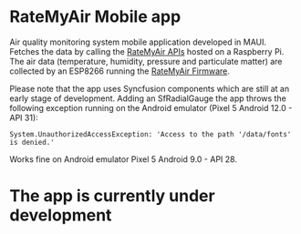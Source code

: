# RateMyAir Mobile app
Air quality monitoring system mobile application developed in MAUI. Fetches the data by calling the [RateMyAir APIs](https://github.com/Gbertaz/RateMyAir_API) hosted on a Raspberry Pi. The air data (temperature, humidity, pressure and particulate matter) are collected by an ESP8266 running the [RateMyAir Firmware](https://github.com/Gbertaz/RateMyAir_FW).

Please note that the app uses Syncfusion components which are still at an early stage of development. Adding an SfRadialGauge the app throws the following exception running on the Android emulator (Pixel 5 Android 12.0 - API 31):

```
System.UnauthorizedAccessException: 'Access to the path '/data/fonts' is denied.'
```

Works fine on Android emulator Pixel 5 Android 9.0 - API 28.

# The app is currently under development
